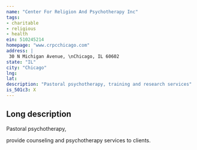 ```yaml
---
name: "Center For Religion And Psychotherapy Inc"
tags:
- charitable
- religious
- health
ein: 510245214
homepage: "www.crpcchicago.com"
address: |
 30 N Michigan Avenue, \nChicago, IL 60602
state: "IL"
city: "Chicago"
lng: 
lat: 
description: "Pastoral psychotherapy, training and research services"
is_501c3: X
---
```


## Long description

Pastoral psychotherapy,
  
  provide counseling and psychotherapy services to clients. 

